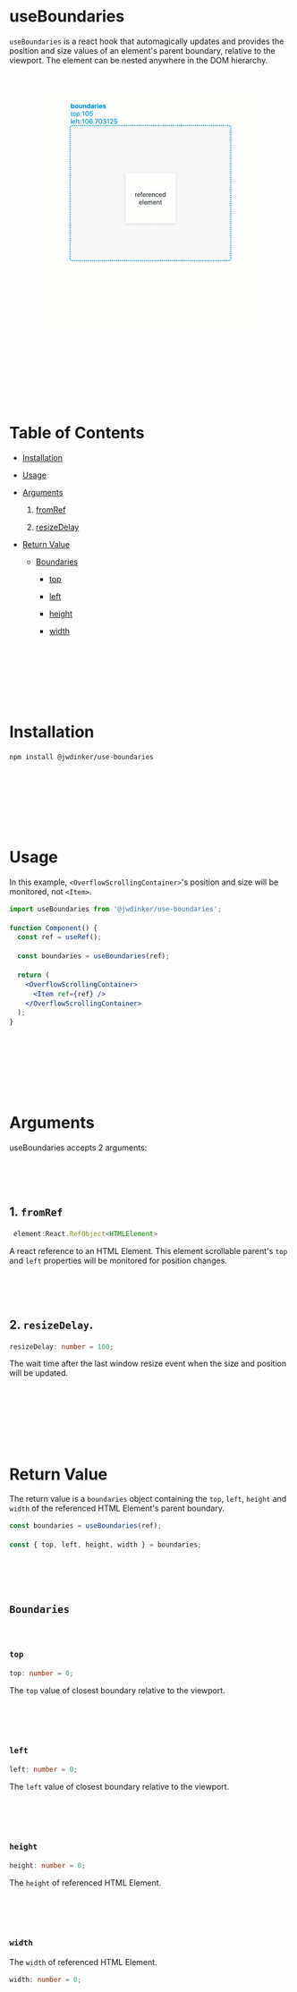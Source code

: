 # useBoundaries

`useBoundaries` is a react hook that automagically updates and provides the position and size values of an element's parent boundary, relative to the viewport. The element can be nested anywhere in the DOM hierarchy.

<br>

<p align="center">
  <img src="depiction.gif" alt="useBoundaries hook depiction"/>
</p>

<br><br><br><br><br><br>

# Table of Contents

- [Installation](#Installation)
- [Usage](#Usage)
  <br>
- [Arguments](#Arguments)

  1. [fromRef](#.1-fromRef)

  2. [resizeDelay](#.2-resizeDelay)

* [Return Value](#Return-Value)

  - [Boundaries](#Boundaries)

    - [top](#.1-top)

    - [left](#.1-left)

    - [height](#.1-height)

    - [width](#.1-width)

<br><br><br><br><br><br>

# Installation

```
npm install @jwdinker/use-boundaries
```

<br><br><br><br><br><br>

# Usage

In this example, `<OverflowScrollingContainer>`'s position and size will be monitored, not `<Item>`.

```jsx
import useBoundaries from '@jwdinker/use-boundaries';

function Component() {
  const ref = useRef();

  const boundaries = useBoundaries(ref);

  return (
    <OverflowScrollingContainer>
      <Item ref={ref} />
    </OverflowScrollingContainer>
  );
}
```

<br><br><br><br><br><br>

# Arguments

useBoundaries accepts 2 arguments:

<br><br><br>

## 1. `fromRef`

```ts
 element:React.RefObject<HTMLElement>
```

A react reference to an HTML Element. This element scrollable parent's `top` and `left` properties will be monitored for position changes.

<br><br><br>

## 2. `resizeDelay`.

```ts
resizeDelay: number = 100;
```

The wait time after the last window resize event when the size and position will be updated.

<br><br><br><br><br><br>

# Return Value

The return value is a `boundaries` object containing the `top`, `left`, `height` and `width` of the referenced HTML Element's parent boundary.

```ts
const boundaries = useBoundaries(ref);

const { top, left, height, width } = boundaries;
```

<br><br><br>

## `Boundaries`

<br>

### `top`

```ts
top: number = 0;
```

The `top` value of closest boundary relative to the viewport.

<br><br><br>

### `left`

```ts
left: number = 0;
```

The `left` value of closest boundary relative to the viewport.

<br><br><br>

### `height`

```ts
height: number = 0;
```

The `height` of referenced HTML Element.

<br><br><br>

### `width`

The `width` of referenced HTML Element.

```ts
width: number = 0;
```
